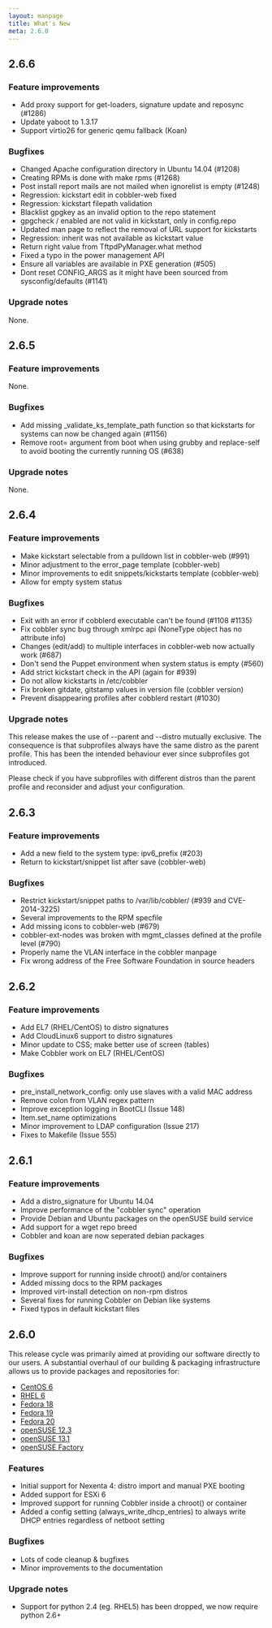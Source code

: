 ```yaml
---
layout: manpage
title: What's New
meta: 2.6.0
---
```


## 2.6.6

### Feature improvements

- Add proxy support for get-loaders, signature update and reposync (\#1286)
- Update yaboot to 1.3.17
- Support virtio26 for generic qemu fallback (Koan)

### Bugfixes

- Changed Apache configuration directory in Ubuntu 14.04 (\#1208)
- Creating RPMs is done with make rpms (\#1268)
- Post install report mails are not mailed when ignorelist is empty (\#1248)
- Regression: kickstart edit in cobbler-web fixed
- Regression: kickstart filepath validation
- Blacklist gpgkey as an invalid option to the repo statement
- gpgcheck / enabled are not valid in kickstart, only in config.repo
- Updated man page to reflect the removal of URL support for kickstarts
- Regression: inherit was not available as kickstart value
- Return right value from TftpdPyManager.what method
- Fixed a typo in the power management API
- Ensure all variables are available in PXE generation (\#505)
- Dont reset CONFIG_ARGS as it might have been sourced from sysconfig/defaults (\#1141)

### Upgrade notes

None.


## 2.6.5

### Feature improvements

None.

### Bugfixes

- Add missing _validate_ks_template_path function so that
kickstarts for systems can now be changed again (\#1156)
- Remove root= argument from boot when using grubby and
replace-self to avoid booting the currently running OS (\#638)

### Upgrade notes

None.

## 2.6.4

### Feature improvements

- Make kickstart selectable from a pulldown list in cobbler-web (\#991)
- Minor adjustment to the error_page template (cobbler-web)
- Minor improvements to edit snippets/kickstarts template (cobbler-web)
- Allow for empty system status

### Bugfixes

- Exit with an error if cobblerd executable can't be found (\#1108 \#1135)
- Fix cobbler sync bug through xmlrpc api (NoneType object has no attribute info)
- Changes (edit/add) to multiple interfaces in cobbler-web now actually work (\#687)
- Don't send the Puppet environment when system status is empty (\#560)
- Add strict kickstart check in the API (again for \#939)
- Do not allow kickstarts in /etc/cobbler
- Fix broken gitdate, gitstamp values in version file (cobbler version)
- Prevent disappearing profiles after cobblerd restart (\#1030)

### Upgrade notes

This release makes the use of --parent and --distro mutually exclusive.
The consequence is that subprofiles always have the same distro as
the parent profile. This has been the intended behaviour ever since
subprofiles got introduced.

Please check if you have subprofiles with different distros than the
parent profile and reconsider and adjust your configuration.


## 2.6.3

### Feature improvements

- Add a new field to the system type: ipv6_prefix (\#203)
- Return to kickstart/snippet list after save (cobbler-web)

### Bugfixes

- Restrict kickstart/snippet paths to /var/lib/cobbler/ (\#939 and CVE-2014-3225)
- Several improvements to the RPM specfile
- Add missing icons to cobbler-web (\#679)
- cobbler-ext-nodes was broken with mgmt_classes defined at the profile level (\#790)
- Properly name the VLAN interface in the cobbler manpage
- Fix wrong address of the Free Software Foundation in source headers


## 2.6.2

### Feature improvements

- Add EL7 (RHEL/CentOS) to distro signatures
- Add CloudLinux6 support to distro signatures
- Minor update to CSS; make better use of screen (tables)
- Make Cobbler work on EL7 (RHEL/CentOS)

### Bugfixes

- pre_install_network_config: only use slaves with a valid MAC address
- Remove colon from VLAN regex pattern
- Improve exception logging in BootCLI (Issue 148)
- Item.set_name optimizations
- Minor improvement to LDAP configuration (Issue 217)
- Fixes to Makefile (Issue 555)


## 2.6.1

### Feature improvements

- Add a distro_signature for Ubuntu 14.04
- Improve performance of the "cobbler sync" operation
- Provide Debian and Ubuntu packages on the openSUSE build service
- Add support for a wget repo breed
- Cobbler and koan are now seperated debian packages

### Bugfixes

- Improve support for running inside chroot() and/or containers
- Added missing docs to the RPM packages
- Improved virt-install detection on non-rpm distros
- Several fixes for running Cobbler on Debian like systems
- Fixed typos in default kickstart files


## 2.6.0

This release cycle was primarily aimed at providing our software directly to our users.
A substantial overhaul of our building & packaging infrastructure allows us to provide packages and repositories for:
- <a href="http://download.opensuse.org/repositories/home:/libertas-ict:/cobbler26/CentOS_CentOS-6/">CentOS 6</a>
- <a href="http://download.opensuse.org/repositories/home:/libertas-ict:/cobbler26/RedHat_RHEL-6/">RHEL 6</a>
- <a href="http://download.opensuse.org/repositories/home:/libertas-ict:/cobbler26/Fedora_18/">Fedora 18</a>
- <a href="http://download.opensuse.org/repositories/home:/libertas-ict:/cobbler26/Fedora_19/">Fedora 19</a>
- <a href="http://download.opensuse.org/repositories/home:/libertas-ict:/cobbler26/Fedora_20/">Fedora 20</a>
- <a href="http://download.opensuse.org/repositories/home:/libertas-ict:/cobbler26/openSUSE_12.3/">openSUSE 12.3</a>
- <a href="http://download.opensuse.org/repositories/home:/libertas-ict:/cobbler26/openSUSE_13.1/">openSUSE 13.1</a>
- <a href="http://download.opensuse.org/repositories/home:/libertas-ict:/cobbler26/openSUSE_Factory/">openSUSE Factory</a>

### Features

- Initial support for Nexenta 4: distro import and manual PXE booting
- Added support for ESXi 6
- Improved support for running Cobbler inside a chroot() or container
- Added a config setting (always_write_dhcp_entries) to always write DHCP entries regardless of netboot setting

### Bugfixes

- Lots of code cleanup & bugfixes
- Minor improvements to the documentation

### Upgrade notes

- Support for python 2.4 (eg. RHEL5) has been dropped, we now require python 2.6+

